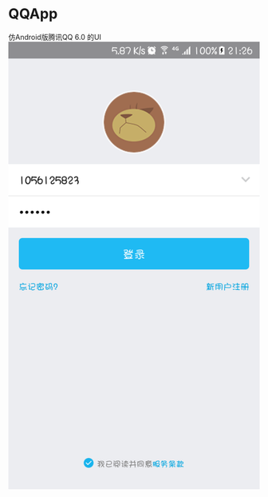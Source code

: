 # QQApp
仿Android版腾讯QQ 6.0 的UI
![登录页面预览图](https://raw.githubusercontent.com/ssj64260/QQApp/master/image/Screenshot_20170508-212604.png)
